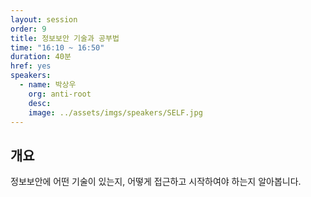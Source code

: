 ```yaml
---
layout: session
order: 9
title: 정보보안 기술과 공부법
time: "16:10 ~ 16:50"
duration: 40분
href: yes
speakers:
  - name: 박상우
    org: anti-root
    desc: 
    image: ../assets/imgs/speakers/SELF.jpg
---
```

## 개요
정보보안에 어떤 기술이 있는지, 어떻게 접근하고 시작하여야 하는지 알아봅니다.

<!--
## 발표자료
<a class="btn btn-primary" href="https://www.slideshare.net/UbuntuKorea/ss-122568665" role="button"><i class="fas fa-paperclip"></i> 발표자료</a>
-->
